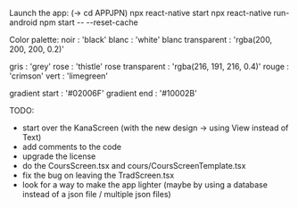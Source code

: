 Launch the app:
(-> cd APPJPN)
npx react-native start
npx react-native run-android
npm start -- --reset-cache


Color palette:
noir : 'black'
blanc : 'white'
blanc transparent : 'rgba(200, 200, 200, 0.2)'

gris : 'grey'
rose : 'thistle'
rose transparent : 'rgba(216, 191, 216, 0.4)'
rouge : 'crimson'
vert : 'limegreen'

gradient start : '#02006F'
gradient end : '#10002B'


TODO:
- start over the KanaScreen (with the new design -> using View instead of Text)
- add comments to the code
- upgrade the license
- do the CoursScreen.tsx and cours/CoursScreenTemplate.tsx
- fix the bug on leaving the TradScreen.tsx
- look for a way to make the app lighter (maybe by using a database instead of a json file / multiple json files)